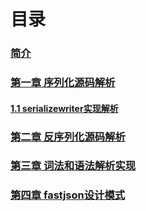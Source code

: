 # 目录

### [简介](/README.md)

### [第一章 序列化源码解析](序列化源码解析/README.md)

#### [1.1 serializewriter实现解析](序列化源码解析/serializewriter实现解析.md)

### [第二章 反序列化源码解析](反序列化源码解析/README.md)

### [第三章 词法和语法解析实现](词法和语法解析实现/README.md)

### [第四章 fastjson设计模式](fastjson设计模式/README.md)



